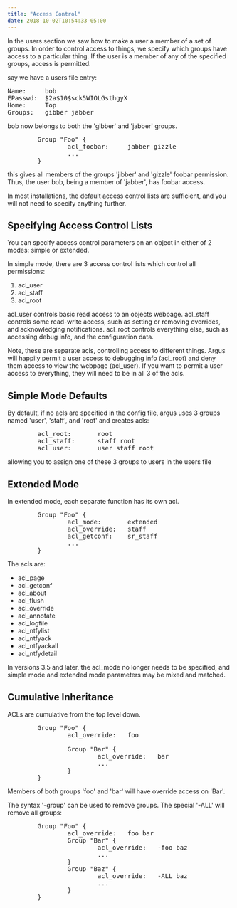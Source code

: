 ```yaml
---
title: "Access Control"
date: 2018-10-02T10:54:33-05:00
---
```



In the users section we saw how to make a user a member of a set of groups. In order to control access to things, we specify which groups have access to a particular thing. If the user is a member of any of the specified groups, access is permitted.

say we have a users file entry:

<pre>Name:     bob
EPasswd:  $2a$10$sck5WIOLGsthgyX
Home:     Top
Groups:   gibber jabber
</pre>

bob now belongs to both the 'gibber' and 'jabber' groups.

<pre>        Group "Foo" {
                acl_foobar:     jabber gizzle
                ...
        }
</pre>

this gives all members of the groups 'jibber' and 'gizzle' foobar permission. Thus, the user bob, being a member of 'jabber', has foobar access.

<div class="TECHNOTE">In most installations, the default access control lists are sufficient, and you will not need to specify anything further.</div>

## Specifying Access Control Lists

You can specify access control parameters on an object in either of 2 modes: simple or extended.

In simple mode, there are 3 access control lists which control all permissions:

1.  acl_user
2.  acl_staff
3.  acl_root

acl_user controls basic read access to an objects webpage. acl_staff controls some read-write access, such as setting or removing overrides, and acknowledging notifications. acl_root controls everything else, such as accessing debug info, and the configuration data.

Note, these are separate acls, controlling access to different things. Argus will happily permit a user access to debugging info (acl_root) and deny them access to view the webpage (acl_user). If you want to permit a user access to everything, they will need to be in all 3 of the acls.

## Simple Mode Defaults

By default, if no acls are specified in the config file, argus uses 3 groups named 'user', 'staff', and 'root' and creates acls:

<pre>        acl_root:       root
        acl_staff:      staff root
        acl_user:       user staff root
</pre>

allowing you to assign one of these 3 groups to users in the users file

## Extended Mode

In extended mode, each separate function has its own acl.

<pre>        Group "Foo" {
                acl_mode:       extended
                acl_override:   staff
                acl_getconf:    sr_staff
                ...
        }
</pre>

The acls are:

*   acl_page
*   acl_getconf
*   acl_about
*   acl_flush
*   acl_override
*   acl_annotate
*   acl_logfile
*   acl_ntfylist
*   acl_ntfyack
*   acl_ntfyackall
*   acl_ntfydetail

<div class="TECHNOTE">In versions 3.5 and later, the acl_mode no longer needs to be specified, and simple mode and extended mode parameters may be mixed and matched.</div>

## Cumulative Inheritance

ACLs are cumulative from the top level down.

<pre>        Group "Foo" {
                acl_override:   foo

                Group "Bar" {
                        acl_override:   bar
                        ...
                }
        }
</pre>

Members of both groups 'foo' and 'bar' will have override access on 'Bar'.

The syntax '-group' can be used to remove groups. The special '-ALL' will remove all groups:

<pre>        Group "Foo" {
                acl_override:   foo bar
                Group "Bar" {
                        acl_override:   -foo baz
                        ...
                }
                Group "Baz" {
                        acl_override:   -ALL baz
                        ...
                }
        }
</pre>
